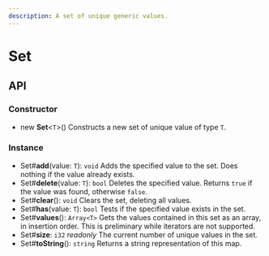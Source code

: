 ```yaml
---
description: A set of unique generic values.
---
```


# Set

## API

### Constructor

* new **Set**&lt;`T`&gt;\(\) Constructs a new set of unique value of type `T`.

### Instance

* Set\#**add**\(value: `T`\): `void` Adds the specified value to the set. Does nothing if the value already exists.
* Set\#**delete**\(value: `T`\): `bool` Deletes the specified value. Returns `true` if the value was found, otherwise `false`.
* Set\#**clear**\(\): `void` Clears the set, deleting all values.
* Set\#**has**\(value: `T`\): `bool` Tests if the specified value exists in the set.
* Set\#**values**\(\): `Array<T>` Gets the values contained in this set as an array, in insertion order. This is preliminary while iterators are not supported.
* Set\#**size**: `i32` _readonly_ The current number of unique values in the set.
* Set\#**toString**\(\): `string` Returns a string representation of this map.


